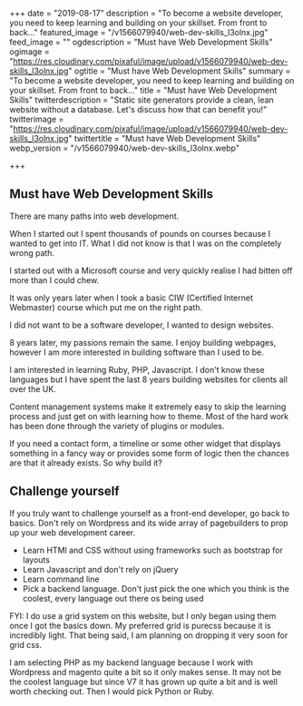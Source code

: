 +++
date = "2019-08-17"
description = "To become a website developer, you need to keep learning and building on your skillset. From front to back..."
featured_image = "/v1566079940/web-dev-skills_l3olnx.jpg"
feed_image = ""
ogdescription = "Must have Web Development Skills"
ogimage = "https://res.cloudinary.com/pixaful/image/upload/v1566079940/web-dev-skills_l3olnx.jpg"
ogtitle = "Must have Web Development Skills"
summary = "To become a website developer, you need to keep learning and building on your skillset. From front to back..."
title = "Must have Web Development Skills"
twitterdescription = "Static site generators provide a clean, lean website without a database. Let's discuss how that can benefit you!"
twitterimage = "https://res.cloudinary.com/pixaful/image/upload/v1566079940/web-dev-skills_l3olnx.jpg"
twittertitle = "Must have Web Development Skills"
webp_version = "/v1566079940/web-dev-skills_l3olnx.webp"

+++
## Must have Web Development Skills

There are many paths into web development.

When I started out I spent thousands of pounds on courses because I wanted to get into IT. What I did not know is that I was on the completely wrong path.

I started out with a Microsoft course and very quickly realise I had bitten off more than I could chew.

It was only years later when I took a basic CIW (Certified Internet Webmaster) course which put me on the right path.

I did not want to be a software developer, I wanted to design websites.

8 years later, my passions remain the same. I enjoy building webpages, however I am more interested in building software than I used to be. 

I am interested in learning Ruby, PHP, Javascript. I don't know these languages but I have spent the last 8 years building websites for clients all over the UK.

Content management systems make it extremely easy to skip the learning process and just get on with learning how to theme. Most of the hard work has been done through the variety of plugins or modules. 

If you need a contact form, a timeline or some other widget that displays something in a fancy way or provides some form of logic then the chances are that it already exists. So why build it?

## Challenge yourself

If you truly want to challenge yourself as a front-end developer, go back to basics. Don't rely on Wordpress and its wide array of pagebuilders to prop up your web development career.

<ul>
<li>Learn HTMl and CSS without using frameworks such as bootstrap for layouts</li>
<li>Learn Javascript and don't rely on jQuery</li>
<li>Learn command line</li>
<li>Pick a backend language. Don't just pick the one which you think is the coolest, every language out there os being used</li>
</ul>

FYI: I do use a grid system on this website, but I only began using them once I got the basics down. My preferred grid is purecss because it is incredibly light. That being said, I am planning on dropping it very soon for grid css.

I am selecting PHP as my backend language because I work with Wordpress and magento quite a bit so it only makes sense. It may not be the coolest language but since V7 it has grown up quite a bit and is well worth checking out. Then I would pick Python or Ruby.






